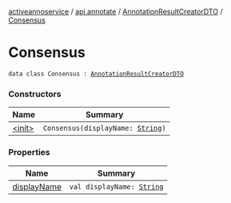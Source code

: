 [activeannoservice](../../../index.md) / [api.annotate](../../index.md) / [AnnotationResultCreatorDTO](../index.md) / [Consensus](./index.md)

# Consensus

`data class Consensus : `[`AnnotationResultCreatorDTO`](../index.md)

### Constructors

| Name | Summary |
|---|---|
| [&lt;init&gt;](-init-.md) | `Consensus(displayName: `[`String`](https://kotlinlang.org/api/latest/jvm/stdlib/kotlin/-string/index.html)`)` |

### Properties

| Name | Summary |
|---|---|
| [displayName](display-name.md) | `val displayName: `[`String`](https://kotlinlang.org/api/latest/jvm/stdlib/kotlin/-string/index.html) |
